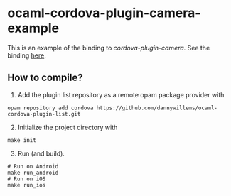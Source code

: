 # ocaml-cordova-plugin-camera-example

This is an example of the binding to *cordova-plugin-camera*. See the
binding [here](https://github.com/dannywillems/ocaml-cordova-plugin-camera).

## How to compile?

1. Add the plugin list repository as a remote opam package provider with
```Shell
opam repository add cordova https://github.com/dannywillems/ocaml-cordova-plugin-list.git
```

2. Initialize the project directory with
```
make init
```

3. Run (and build).
```
# Run on Android
make run_android
# Run on iOS
make run_ios
```
